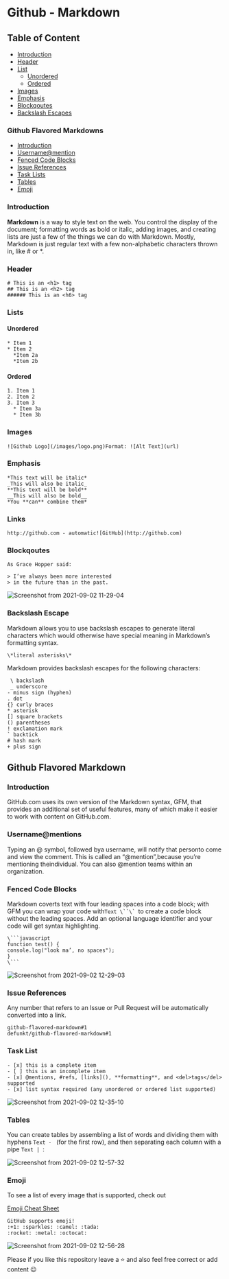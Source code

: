 # Github - Markdown

## Table of Content

- [Introduction](#introduction)
- [Header](#header)
- [List](#list)
  - [Unordered](#unordered)
  - [Ordered](#ordered) 
- [Images](#images)
- [Emphasis](#emphasis)
- [Blockqoutes](#blockqoutes)
- [Backslash Escapes](#backslash--escapes)

### Github Flavored Markdowns

- [Introduction](#introduction)
- [Username@mention](#username@mention)
- [Fenced Code Blocks](#fenced--code--locks)
- [Issue References](#issue--references)
- [Task Lists](#task--list)
- [Tables](#tables)
- [Emoji](#emoji)

### Introduction

**Markdown** is a way to style text on the web. You control the display of the document; formatting words as
bold or italic, adding images, and creating lists are just a few of the things we can do with Markdown. Mostly,
Markdown is just regular text with a few non-alphabetic characters thrown in, like # or *.

### Header

```Text
# This is an <h1> tag
## This is an <h2> tag
###### This is an <h6> tag
```
### Lists

#### Unordered

```Text
* Item 1
* Item 2
  *Item 2a
  *Item 2b
```
#### Ordered

```Text
1. Item 1
2. Item 2
3. Item 3
  * Item 3a
  * Item 3b
```

### Images

```Text
![Github Logo](/images/logo.png)Format: ![Alt Text](url)
````

### Emphasis

```Text
*This text will be italic*
_This will also be italic_
**This text will be bold**
__This will also be bold__
*You **can** combine them*
```

### Links

```Text
http://github.com - automatic![GitHub](http://github.com)
```

### Blockqoutes

```Text
As Grace Hopper said:

> I’ve always been more interested
> in the future than in the past.
``` 
![Screenshot from 2021-09-02 11-29-04](https://user-images.githubusercontent.com/37219226/131828485-0ee8cf23-b713-44ac-a987-14135da81d3e.png)

### Backslash Escape

Markdown allows you to use backslash escapes to generate literal characters which
would otherwise have special meaning in Markdown’s formatting syntax.

```Text
\*literal asterisks\*
```

Markdown provides backslash escapes for
the following characters:

```Text
 \ backslash  
 _ underscore
- minus sign (hyphen)
. dot
{} curly braces
* asterisk
[] square brackets
() parentheses
! exclamation mark
` backtick
# hash mark
+ plus sign
```

## Github Flavored Markdown

### Introduction

GitHub.com uses its own version of the Markdown syntax, GFM, that provides an additional set of useful
features, many of which make it easier to work with content on GitHub.com.

### Username@mentions

Typing an @ symbol, followed bya username, will notify that personto come and view the comment.
This is called an “@mention”,because you’re mentioning theindividual. You can also @mention
teams within an organization.

### Fenced Code Blocks

Markdown coverts text with four leading spaces into a code block; with GFM you can
wrap your code with```Text \``\` ```to create a code block without the leading spaces. Add an
optional language identifier and your code will get syntax highlighting.

```Text
\```javascript
function test() {
console.log("look ma’, no spaces");
}
\```
```
![Screenshot from 2021-09-02 12-29-03](https://user-images.githubusercontent.com/37219226/131839246-f17295de-060f-4744-99ca-e581d42be159.png)


### Issue References

Any number that refers to an Issue or Pull Request will be automatically converted into a link.

```Text
github-flavored-markdown#1
defunkt/github-flavored-markdown#1
```

### Task List

```Text
- [x] this is a complete item
- [ ] this is an incomplete item
- [x] @mentions, #refs, [links](), **formatting**, and <del>tags</del> supported
- [x] list syntax required (any unordered or ordered list supported)
```
![Screenshot from 2021-09-02 12-35-10](https://user-images.githubusercontent.com/37219226/131839361-9bf01704-d249-4994-a3b5-441dbeb7f8a5.png)

### Tables

You can create tables by assembling
a list of words and dividing them
with hyphens ```Text - ``` (for the first row),
and then separating each column
with a pipe ```Text | ```:

![Screenshot from 2021-09-02 12-57-32](https://user-images.githubusercontent.com/37219226/131839622-045065d0-464a-44af-b376-4b6fab361217.png)


### Emoji

To see a list of every image that is supported, check out

<a href="https://github.com/ikatyang/emoji-cheat-sheet" alt="emoji-cheat-sheet">Emoji Cheat Sheet</a>  

```Text
GitHub supports emoji!
:+1: :sparkles: :camel: :tada:
:rocket: :metal: :octocat:
```
![Screenshot from 2021-09-02 12-56-28](https://user-images.githubusercontent.com/37219226/131839465-d6910f4b-58a6-4609-9333-813198bc30ba.png)

Please if you like this repository leave a :star: and also feel free correct or add content :wink:
